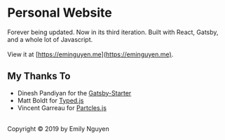 # Personal Website
Forever being updated. Now in its third iteration. Built with React, Gatsby, and a whole lot of Javascript.
<br><br>
View it at [https://eminguyen.me](https://eminguyen.me).

## My Thanks To 
* Dinesh Pandiyan for the [Gatsby-Starter](https://github.com/flexdinesh/gatsby-boilerplate)
* Matt Boldt for [Typed.js](https://github.com/mattboldt/typed.js/)
* Vincent Garreau for [Partcles.js](https://github.com/VincentGarreau/particles.js/)
<br>
Copyright © 2019 by Emily Nguyen
